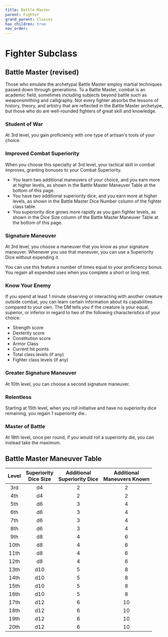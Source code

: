 ```yaml
---
title: Battle Master
parent: Fighter
grand_parent: Classes
has_children: true
nav_order: 
---
```


# Fighter Subclass

## Battle Master (revised)
Those who emulate the archetypal Battle Master employ martial techniques passed down through generations. To a Battle Master, combat is an academic field, sometimes including subjects beyond battle such as weaponsmithing and calligraphy. Not every fighter absorbs the lessons of history, theory, and artistry that are reflected in the Battle Master archetype, but those who do are well-rounded fighters of great skill and knowledge.

### Student of War
At 3rd level, you gain proficiency with one type of artisan's tools of your choice.

### Improved Combat Superiority
When you choose this specialty at 3rd level, your tactical skill in combat improves, granting bonuses to your Combat Superiority.
- You learn two additional maneuvers of your choice, and you earn more at higher levels, as shown in the Battle Master Maneuver Table at the bottom of this page.
- You have two additional superiority dice, and you earn more at higher levels, as shown in the Battle Master Dice Number column of the fighter class table.
- You superiority dice grows more rapidly as you gain fighter levels, as shown in the Dice Size column of the Battle Master Maneuver Table at the bottom of this page.

### Signature Maneuver
At 3rd level, you choose a maneuver that you know as your signature maneuver. Whenever you use that maneuver, you can use a Superiority Dice without expending it.

You can use this feature a number of times equal to your proficiency bonus. You regain all expended uses when you complete a short or long rest.

### Know Your Enemy
If you spend at least 1 minute observing or interacting with another creature outside combat, you can learn certain information about its capabilities compared to your own. The DM tells you if the creature is your equal, superior, or inferior in regard to two of the following characteristics of your choice:
- Strength score
- Dexterity score
- Constitution score
- Armor Class
- Current hit points
- Total class levels (if any)
- Fighter class levels (if any)

### Greater Signature Maneuver
At 10th level, you can choose a second signature maneuver.

### Relentless
Starting at 15th level, when you roll initiative and have no superiority dice remaining, you regain 1 superiority die..

### Master of Battle
At 18th level, once per round, if you would roll a superiority die, you can instead take the maximum.

<div class='classTable'>

## Battle Master Maneuver Table
| Level | Superiority <br> Dice Size | Additional <br> Superiority Dice | Additional <br> Maneuvers Known |
|:-----:|:---------:|:-----------:|:---------------:|
| 3rd | d4 | 2 | 2 |
| 4th | d4 | 2 | 2 |
| 5th | d6 | 3 | 4 |
| 6th | d6 | 3 | 4 |
| 7th | d6 | 3 | 4 |
| 8th | d6 | 3 | 4 |
| 9th | d8 | 4 | 6 |
| 10th | d8 | 4 | 6 |
| 11th | d8 | 4 | 6 |
| 12th | d8 | 4 | 6 |
| 13th | d10 | 5 | 8 |
| 14th | d10 | 5 | 8 |
| 15th | d10 | 5 | 8 |
| 16th | d10 | 5 | 8 |
| 17th | d12 | 6 | 10 |
| 18th | d12 | 6 | 10 |
| 19th | d12 | 6 | 10 |
| 20th | d12 | 6 | 10 |

</div>